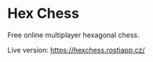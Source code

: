# Hex Chess

Free online multiplayer hexagonal chess.   

Live version: https://hexchess.rostiapp.cz/
